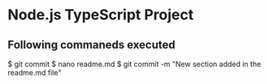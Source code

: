# Node.js TypeScript Project

## Following commaneds executed

$ git commit
$ nano readme.md
$ git commit -m "New section added in the readme.md file"
